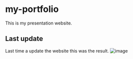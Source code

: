 # my-portfolio
This is my presentation website.

## Last update
Last time a update the website this was the result.
![image](https://user-images.githubusercontent.com/49174467/196197556-16c4851f-ce98-45c8-b554-85a363856c74.png)

